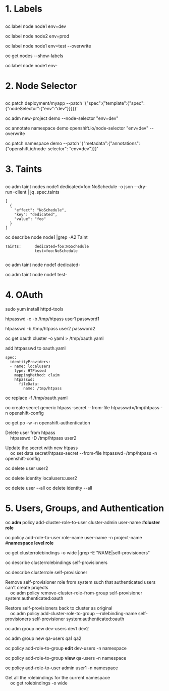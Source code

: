 # 1. Labels #
##
oc label node node1 env=dev 

oc label node node2 env=prod

oc label node node1 env=test --overwrite

oc get nodes --show-labels

oc label node node1 env-

# 2. Node Selector #
##
oc patch deployment/myapp --patch '{"spec":{"template":{"spec":{"nodeSelector":{"env":"dev"}}}}}'

oc adm new-project demo --node-selector "env=dev"

oc annotate namespace demo openshift.io/node-selector "env=dev" --overwrite

oc patch namespace demo --patch '{"metadata":{"annotations":{"openshift.io/node-selector": "env=dev"}}}'

# 3. Taints #
##
oc adm taint nodes node1 dedicated=foo:NoSchedule -o json --dry-run=client | jq .spec.taints
```
[
  {
    "effect": "NoSchedule",
    "key": "dedicated",
    "value": "foo"
  }
]
```

oc describe node node1 |grep -A2 Taint
```
Taints:      dedicated=foo:NoSchedule
             test=foo:NoSchedule
             
```
oc adm taint node node1 dedicated-

oc adm taint node node1 test-

# 4. OAuth #
sudo yum install httpd-tools

htpasswd -c -b /tmp/htpass user1 password1

htpasswd -b /tmp/htpass user2 password2

oc get oauth cluster -o yaml > /tmp/oauth.yaml

add httpasswd to oauth.yaml
```
spec:
  identityProviders:
  - name: localusers
    type: HTPasswd
    mappingMethod: claim
    htpasswd:
      fileData:
        name: /tmp/htpass
```
oc replace -f /tmp/oauth.yaml

oc create secret generic htpass-secret --from-file htpasswd=/tmp/htpass -n openshift-config

oc get po -w -n openshift-authentication

Delete user from htpass<br/>
&nbsp;&nbsp;&nbsp;&nbsp;htpasswd -D /tmp/htpass user2

Update the secret with new htpass<br/>
&nbsp;&nbsp;&nbsp;&nbsp;oc set data secret/htpass-secret --from-file htpasswd=/tmp/htpass -n openshift-config

oc delete user user2

oc delete identity localusers:user2

oc delete user --all
oc delete identity --all

# 5. Users, Groups, and Authentication #
oc __adm__ policy add-cluster-role-to-user cluster-admin user-name    #__cluster role__

oc policy add-role-to-user role-name user-name -n project-name        #__namespace level role__

oc get clusterrolebindings -o wide |grep -E "NAME|self-provisioners"

oc describe clusterrolebindings self-provisioners

oc describe clusterrole self-provisioner

Remove self-provisioner role from system such that authenticated users can't create projects<br/>
&nbsp;&nbsp;&nbsp;&nbsp;oc adm policy remove-cluster-role-from-group self-provisioner system:authenticated:oauth

Restore self-provisioners back to cluster as original<br/>
&nbsp;&nbsp;&nbsp;&nbsp;oc adm policy add-cluster-role-to-group --rolebinding-name self-provisioners self-provisioner system:authenticated:oauth

oc adm group new dev-users dev1 dev2

oc adm group new qa-users qa1 qa2

oc policy add-role-to-group __edit__ dev-users -n namespace

oc policy add-role-to-group __view__ qa-users -n namespace

oc policy add-role-to-user admin user1 -n namespace

Get all the rolebindings for the current namespace<br/>
&nbsp;&nbsp;&nbsp;&nbsp;oc get rolebindings -o wide
